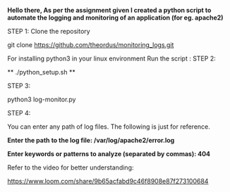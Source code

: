 **Hello there, As per the assignment given I created a python script to automate the logging and monitoring of an application (for eg. apache2)**



STEP 1: Clone the repository

git clone https://github.com/theordus/monitoring_logs.git


For installing python3 in your linux environment
Run the script :
STEP 2: 

** ./python_setup.sh
**

STEP 3:

python3 log-monitor.py

STEP 4:

You can enter any path of log files. The following is just for reference.

**Enter the path to the log file: /var/log/apache2/error.log**


**Enter keywords or patterns to analyze (separated by commas): 404**


Refer to the video for better understanding: 

https://www.loom.com/share/9b65acfabd9c46f8908e87f273100684
